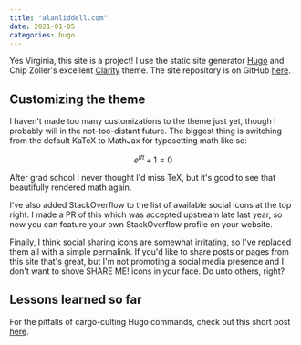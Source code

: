 ```yaml
---
title: "alanliddell.com"
date: 2021-01-05
categories: hugo
---
```


Yes Virginia, this site is a project!
I use the static site generator [Hugo][hugo] and Chip Zoller's excellent [Clarity][clarity] theme.
The site repository is on GitHub [here][github].

## Customizing the theme

I haven't made too many customizations to the theme just yet, though I probably will in the not-too-distant future.
The biggest thing is switching from the default KaTeX to MathJax for typesetting math like so:

$$e^{i \pi} + 1 = 0$$

After grad school I never thought I'd miss TeX, but it's good to see that beautifully rendered math again.

I've also added StackOverflow to the list of available social icons at the top right.
I made a PR of this which was accepted upstream late last year, so now you can feature your own StackOverflow profile on your website.

Finally, I think social sharing icons are somewhat irritating, so I've replaced them all with a simple permalink.
If you'd like to share posts or pages from this site that's great, but I'm not promoting a social media presence and I don't want to shove SHARE ME! icons in your face.
Do unto others, right?

## Lessons learned so far

For the pitfalls of cargo-culting Hugo commands, check out this short post [here][1].

[clarity]: https://github.com/chipzoller/hugo-clarity
[github]: https://github.com/aliddell/alanliddell.com
[hugo]: https://gohugo.io
[1]: /posts/just-read-the-instructions/
